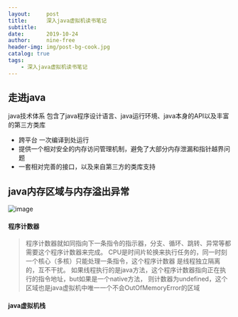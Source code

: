 ```yaml
---
layout:     post
title:      深入java虚拟机读书笔记
subtitle: 
date:       2019-10-24
author:     nine-free
header-img: img/post-bg-cook.jpg
catalog: true
tags:
    - 深入java虚拟机读书笔记
---
```


## 走进java
java技术体系 包含了java程序设计语言、java运行环境、java本身的API以及丰富的第三方类库

- 跨平台 一次编译到处运行
- 提供一个相对安全的内存访问管理机制，避免了大部分内存泄漏和指针越界问题
- 一套相对完善的接口，以及来自第三方的类库支持

## java内存区域与内存溢出异常
![image](http://soft1010.top/img/jvm-1.jpeg)

#### 程序计数器
>程序计数器就如同指向下一条指令的指示器，分支、循环、跳转、异常等都需要这个程序计数器来完成。
CPU是时间片轮换来执行任务的，同一时刻一个核心（多核）只能处理一条指令，这个程序计数器
是线程独立隔离的，互不干扰。
如果线程执行的是java方法，这个程序计数器指向正在执行的指令地址，but如果是一个native方法，
则计数器为undefined，这个区域也是java虚拟机中唯一一个不会OutOfMemoryError的区域

#### java虚拟机栈
>






